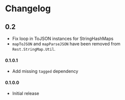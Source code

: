 # Changelog

## 0.2

* Fix loop in ToJSON instances for StringHashMaps
* `mapToJSON` and `mapParseJSON` have been removed from `Rest.StringMap.Util`.

#### 0.1.0.1

* Add missing `tagged` dependency

#### 0.1.0.0

* Initial release
